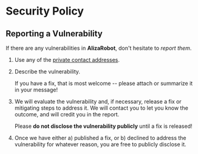 # Security Policy

## Reporting a Vulnerability

If there are any vulnerabilities in **AlizaRobot**, don't hesitate to _report them_.

1. Use any of the [private contact addresses](https://github.com/deepaiimss/AlizaRobot#support).
2. Describe the vulnerability.

   If you have a fix, that is most welcome -- please attach or summarize it in your message!

3. We will evaluate the vulnerability and, if necessary, release a fix or mitigating steps to address it. We will contact you to let you know the outcome, and will credit you in the report.

   Please **do not disclose the vulnerability publicly** until a fix is released!

4. Once we have either a) published a fix, or b) declined to address the vulnerability for whatever reason, you are free to publicly disclose it.
